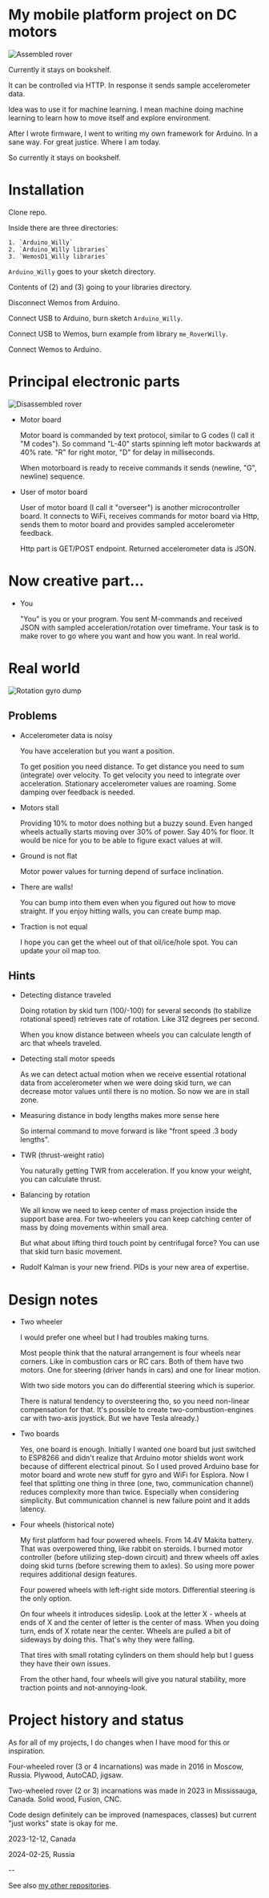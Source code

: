 # My mobile platform project on DC motors

  ![Assembled rover](Images/Rover.%20Assembled.jpg)

  Currently it stays on bookshelf.

  It can be controlled via HTTP. In response it sends sample
  accelerometer data.

  Idea was to use it for machine learning. I mean machine doing machine
  learning to learn how to move itself and explore environment.

  After I wrote firmware, I went to writing my own framework for
  Arduino. In a sane way. For great justice. Where I am today.

  So currently it stays on bookshelf.

# Installation

  Clone repo.

  Inside there are three directories:

    1. `Arduino_Willy`
    2. `Arduino_Willy libraries`
    3. `WemosD1_Willy libraries`

  `Arduino_Willy` goes to your sketch directory.

  Contents of (2) and (3) going to your libraries directory.

  Disconnect Wemos from Arduino.

  Connect USB to Arduino, burn sketch `Arduino_Willy`.

  Connect USB to Wemos, burn example from library `me_RoverWilly`.

  Connect Wemos to Arduino.

# Principal electronic parts

  ![Disassembled rover](Images/Rover.%20Disassembled.jpg)

  * Motor board

    Motor board is commanded by text protocol, similar to G codes (I call
    it "M codes"). So command "L-40" starts spinning left motor backwards
    at 40% rate. "R" for right motor, "D" for delay in milliseconds.

    When motorboard is ready to receive commands it sends
    (newline, "G", newline) sequence.

  * User of motor board

    User of motor board (I call it "overseer") is another microcontroller
    board. It connects to WiFi, receives commands for motor board via Http,
    sends them to motor board and provides sampled accelerometer feedback.

    Http part is GET/POST endpoint. Returned accelerometer data is JSON.

# Now creative part...

  * You

    "You" is you or your program. You sent M-commands and received
    JSON with sampled acceleration/rotation over timeframe.
    Your task is to make rover to go where you want and how you want.
    In real world.

# Real world

  ![Rotation gyro dump](Images/Http.%20Rotation.png)

## Problems

  * Accelerometer data is noisy

    You have acceleration but you want a position.

    To get position you need distance. To get distance you need to sum
    (integrate) over velocity. To get velocity you need to integrate
    over acceleration. Stationary accelerometer values are roaming.
    Some damping over feedback is needed.

  * Motors stall

    Providing 10% to motor does nothing but a buzzy sound. Even hanged
    wheels actually starts moving over 30% of power. Say 40% for floor.
    It would be nice for you to be able to figure exact values at will.

  * Ground is not flat

    Motor power values for turning depend of surface inclination.

  * There are walls!

    You can bump into them even when you figured out how to move
    straight. If you enjoy hitting walls, you can create bump map.

  * Traction is not equal

    I hope you can get the wheel out of that oil/ice/hole spot. You can
    update your oil map too.

## Hints

  * Detecting distance traveled

    Doing rotation by skid turn (100/-100) for several seconds
    (to stabilize rotational speed) retrieves rate of rotation.
    Like 312 degrees per second.

    When you know distance between wheels you can calculate length of
    arc that wheels traveled.

  * Detecting stall motor speeds

    As we can detect actual motion when we receive essential
    rotational data from accelerometer when we were doing skid turn,
    we can decrease motor values until there is no motion. So now we
    are in stall zone.

  * Measuring distance in body lengths makes more sense here

    So internal command to move forward is like "front speed .3 body lengths".

  * TWR (thrust-weight ratio)

    You naturally getting TWR from acceleration. If you know your weight,
    you can calculate thrust.

  * Balancing by rotation

    We all know we need to keep center of mass projection inside the
    support base area. For two-wheelers you can keep catching center of
    mass by doing movements within small area.

    But what about lifting third touch point by centrifugal force?
    You can use that skid turn basic movement.

  * Rudolf Kalman is your new friend. PIDs is your new area of expertise.

# Design notes

  * Two wheeler

    I would prefer one wheel but I had troubles making turns.

    Most people think that the natural arrangement is four wheels near
    corners. Like in combustion cars or RC cars. Both of them have two
    motors. One for steering (driver hands in cars) and one for linear
    motion.

    With two side motors you can do differential steering which is superior.

    There is natural tendency to oversteering tho, so you need
    non-linear compensation for that. It's possible to create
    two-combustion-engines car with two-axis joystick. But we have
    Tesla already.)

  * Two boards

    Yes, one board is enough. Initially I wanted one board but just
    switched to ESP8266 and didn't realize that Arduino motor shields
    wont work because of different electrical pinout. So I used proved
    Arduino base for motor board and wrote new stuff for gyro and WiFi
    for Esplora. Now I feel that splitting one thing in three (one, two,
    communication channel) reduces complexity more than twice.
    Especially when considering simplicity. But communication channel
    is new failure point and it adds latency.

  * Four wheels (historical note)

    My first platform had four powered wheels. From 14.4V Makita
    battery. That was overpowered thing, like rabbit on steroids. I
    burned motor controller (before utilizing step-down circuit) and
    threw wheels off axles doing skid turns (before screwing them to
    axles). So using more power requires additional design features.

    Four powered wheels with left-right side motors. Differential
    steering is the only option.

    On four wheels it introduces sideslip. Look at the letter X - wheels
    at ends of X and the center of letter is the center of mass. When
    you doing turn, ends of X rotate near the center. Wheels are pulled
    a bit of sideways by doing this. That's why they were falling.

    That tires with small rotating cylinders on them should help but I
    guess they have their own issues.

    From the other hand, four wheels will give you natural stability,
    more traction points and not-annoying-look.

# Project history and status

  As for all of my projects, I do changes when I have mood for this or
  inspiration.

  Four-wheeled rover (3 or 4 incarnations) was made in 2016 in
  Moscow, Russia. Plywood, AutoCAD, jigsaw.

  Two-wheeled rover (2 or 3) incarnations was made in 2023 in
  Mississauga, Canada. Solid wood, Fusion, CNC.

  Code design definitely can be improved (namespaces, classes) but
  current "just works" state is okay for me.


2023-12-12, Canada

2024-02-25, Russia


--

See also [my other repositories](https://github.com/martin-eden/contents).
